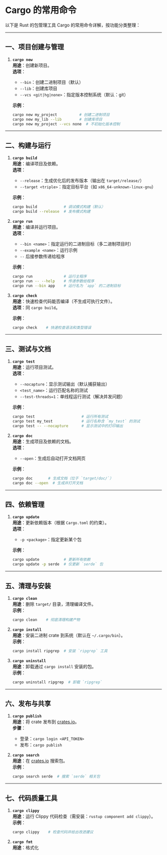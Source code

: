 # Cargo 的常用命令

以下是 Rust 的包管理工具 Cargo 的常用命令详解，按功能分类整理：

---

## **一、项目创建与管理**

1. **`cargo new`**  
   **用途**：创建新项目。  
   **选项**：  
   - `--bin`：创建二进制项目（默认）  
   - `--lib`：创建库项目  
   - `--vcs <git|hg|none>`：指定版本控制系统（默认：git）  

   **示例**：

   ```bash
   cargo new my_project          # 创建二进制项目
   cargo new my_lib --lib        # 创建库项目
   cargo new my_project --vcs none  # 不初始化版本控制
   ```

---

## **二、构建与运行**

1. **`cargo build`**  
   **用途**：编译项目及依赖。  
   **选项**：  
   - `--release`：生成优化后的发布版本（输出在 `target/release/`）  
   - `--target <triple>`：指定目标平台（如 `x86_64-unknown-linux-gnu`）  

   **示例**：

   ```bash
   cargo build            # 调试模式构建（默认）
   cargo build --release  # 发布模式构建
   ```

2. **`cargo run`**  
   **用途**：编译并运行项目。  
   **选项**：  
   - `--bin <name>`：指定运行的二进制目标（多二进制项目时）  
   - `--example <name>`：运行示例  
   - `--` 后接参数传递给程序  

   **示例**：

   ```bash
   cargo run              # 运行主程序
   cargo run -- --help    # 传递参数给程序
   cargo run --bin app    # 运行名为 `app` 的二进制目标
   ```

3. **`cargo check`**  
   **用途**：快速检查代码能否编译（不生成可执行文件）。  
   **选项**：同 `cargo build`。  

   **示例**：

   ```bash
   cargo check    # 快速检查语法和类型错误
   ```

---

## **三、测试与文档**

1. **`cargo test`**  
   **用途**：运行项目测试。  
   **选项**：  
   - `--nocapture`：显示测试输出（默认捕获输出）  
   - `<test_name>`：运行匹配名称的测试  
   - `--test-threads=1`：单线程运行测试（解决并发问题）  

   **示例**：

   ```bash
   cargo test                     # 运行所有测试
   cargo test my_test             # 运行名称含 `my_test` 的测试
   cargo test -- --nocapture      # 显示测试中的打印输出
   ```

2. **`cargo doc`**  
   **用途**：生成项目及依赖的文档。  
   **选项**：  
   - `--open`：生成后自动打开文档网页  

   **示例**：

   ```bash
   cargo doc       # 生成文档（位于 `target/doc/`）
   cargo doc --open  # 生成并打开文档
   ```

---

## **四、依赖管理**

1. **`cargo update`**  
   **用途**：更新依赖版本（根据 `Cargo.toml` 的约束）。  
   **选项**：  
   - `-p <package>`：指定更新某个包  

   **示例**：

   ```bash
   cargo update           # 更新所有依赖
   cargo update -p serde  # 仅更新 `serde` 包
   ```

---

## **五、清理与安装**

1. **`cargo clean`**  
   **用途**：删除 `target/` 目录，清理编译文件。  
   **示例**：

   ```bash
   cargo clean    # 彻底清理构建产物
   ```

2. **`cargo install`**  
   **用途**：安装二进制 crate 到系统（默认在 `~/.cargo/bin`）。  
   **示例**：

   ```bash
   cargo install ripgrep  # 安装 `ripgrep` 工具
   ```

3. **`cargo uninstall`**  
    **用途**：卸载通过 `cargo install` 安装的包。  
    **示例**：

    ```bash
    cargo uninstall ripgrep  # 卸载 `ripgrep`
    ```

---

## **六、发布与共享**

1. **`cargo publish`**  
    **用途**：将 crate 发布到 [crates.io](https://crates.io/)。  
    **步骤**：  
    - 登录：`cargo login <API_TOKEN>`  
    - 发布：`cargo publish`  

2. **`cargo search`**  
    **用途**：在 [crates.io](https://crates.io/) 搜索包。  
    **示例**：

    ```bash
    cargo search serde  # 搜索 `serde` 相关包
    ```

---

## **七、代码质量工具**

1. **`cargo clippy`**  
    **用途**：运行 Clippy 代码检查（需安装：`rustup component add clippy`）。  
    **示例**：

    ```bash
    cargo clippy    # 检查代码并给出改进建议
    ```

2. **`cargo fmt`**  
    **用途**：格式化
